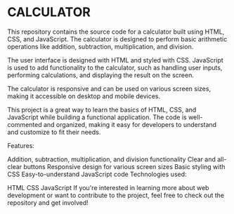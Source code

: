 # CALCULATOR
This repository contains the source code for a calculator built using HTML, CSS, and JavaScript. The calculator is designed to perform basic arithmetic operations like addition, subtraction, multiplication, and division.

The user interface is designed with HTML and styled with CSS. JavaScript is used to add functionality to the calculator, such as handling user inputs, performing calculations, and displaying the result on the screen.

The calculator is responsive and can be used on various screen sizes, making it accessible on desktop and mobile devices.

This project is a great way to learn the basics of HTML, CSS, and JavaScript while building a functional application. The code is well-commented and organized, making it easy for developers to understand and customize to fit their needs.

Features:

Addition, subtraction, multiplication, and division functionality
Clear and all-clear buttons
Responsive design for various screen sizes
Basic styling with CSS
Easy-to-understand JavaScript code
Technologies used:

HTML
CSS
JavaScript
If you're interested in learning more about web development or want to contribute to the project, feel free to check out the repository and get involved!
